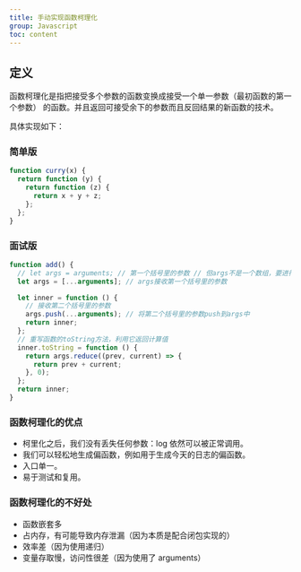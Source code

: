 ```yaml
---
title: 手动实现函数柯理化
group: Javascript
toc: content
---
```


## 定义

函数柯理化是指把接受多个参数的函数变换成接受一个单一参数（最初函数的第一个参数）
的函数。并且返回可接受余下的参数而且反回结果的新函数的技术。

具体实现如下：

### 简单版

```js
function curry(x) {
  return function (y) {
    return function (z) {
      return x + y + z;
    };
  };
}
```

### 面试版

```js
function add() {
  // let args = arguments; // 第一个括号里的参数 // 但args不是一个数组，要进行数组转换
  let args = [...arguments]; // args接收第一个括号里的参数

  let inner = function () {
    // 接收第二个括号里的参数
    args.push(...arguments); // 将第二个括号里的参数push到args中
    return inner;
  };
  // 重写函数的toString方法，利用它返回计算值
  inner.toString = function () {
    return args.reduce((prev, current) => {
      return prev + current;
    }, 0);
  };
  return inner;
}
```

### 函数柯理化的优点

- 柯里化之后，我们没有丢失任何参数：log 依然可以被正常调用。
- 我们可以轻松地生成偏函数，例如用于生成今天的日志的偏函数。
- 入口单一。
- 易于测试和复用。

### 函数柯理化的不好处

- 函数嵌套多
- 占内存，有可能导致内存泄漏（因为本质是配合闭包实现的）
- 效率差（因为使用递归）
- 变量存取慢，访问性很差（因为使用了 arguments）
